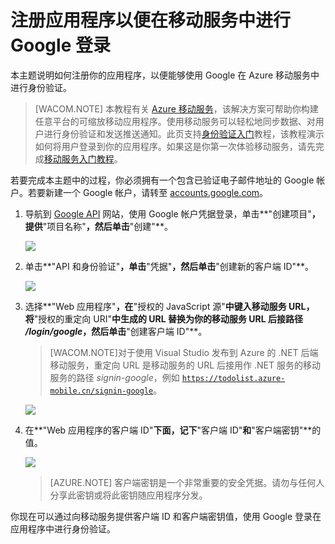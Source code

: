 <properties linkid="develop-mobile-how-to-guides-register-for-google-authentication" urlDisplayName="Register for Google Authentication" pageTitle="注册以进行 Google 身份验证 - 移动服务" metaKeywords="Azure registering application, Azure authentication, Google application authenticate, authenticate mobile services" description="了解如何注册你的应用程序，以便使用 Google 在 Azure 移动服务中进行身份验证。" metaCanonical="" services="mobile-services" documentationCenter="Mobile" title="Register your apps for Google login with Mobile Services" authors="glenga" solutions="" manager="" editor="" />
<tags ms.service="mobile-services"
    ms.date="11/21/2014"
    wacn.date="04/11/2015"
    />

# 注册应用程序以便在移动服务中进行 Google 登录

本主题说明如何注册你的应用程序，以便能够使用 Google 在 Azure 移动服务中进行身份验证。

>[WACOM.NOTE] 本教程有关 [Azure 移动服务](/zh-cn/services/mobile-services/)，该解决方案可帮助你构建任意平台的可缩放移动应用程序。使用移动服务可以轻松地同步数据、对用户进行身份验证和发送推送通知。此页支持<a href="/zh-cn/documentation/articles/mobile-services-ios-get-started-users/">身份验证入门</a>教程，该教程演示如何将用户登录到你的应用程序。如果这是你第一次体验移动服务，请先完成<a href="/zh-cn/documentation/articles/mobile-services-ios-get-started/">移动服务入门教程</a>。

若要完成本主题中的过程，你必须拥有一个包含已验证电子邮件地址的 Google 帐户。若要新建一个 Google 帐户，请转至 <a href="https://accounts.google.com/SignUp" target="_blank">accounts.google.com</a>。

1. 导航到 <a href="https://code.google.com/apis/console/" target="_blank">Google API</a> 网站，使用 Google 帐户凭据登录，单击**"创建项目"**，提供**"项目名称"**，然后单击**"创建"**。

   	![][1]

2. 单击**"API 和身份验证"**，单击**"凭据"**，然后单击**"创建新的客户端 ID"**。

   	![][2]

3. 选择**"Web 应用程序"**，在**"授权的 JavaScript 源"**中键入移动服务 URL，将**"授权的重定向 URI"**中生成的 URL 替换为你的移动服务 URL 后接路径 _/login/google_，然后单击**"创建客户端 ID"**。

	>[WACOM.NOTE]对于使用 Visual Studio 发布到 Azure 的 .NET 后端移动服务，重定向 URL 是移动服务的 URL 后接用作 .NET 服务的移动服务的路径 _signin-google_，例如 <code>https://todolist.azure-mobile.cn/signin-google</code>。 

   	![][3]

6. 在**"Web 应用程序的客户端 ID"**下面，记下**"客户端 ID"**和**"客户端密钥"**的值。 

   	![][4]

    > [AZURE.NOTE] 客户端密钥是一个非常重要的安全凭据。请勿与任何人分享此密钥或将此密钥随应用程序分发。

你现在可以通过向移动服务提供客户端 ID 和客户端密钥值，使用 Google 登录在应用程序中进行身份验证。

<!-- Anchors. -->

<!-- Images. -->
[1]: ./media/mobile-services-how-to-register-google-authentication/mobile-services-google-new-project.png
[2]: ./media/mobile-services-how-to-register-google-authentication/mobile-services-google-create-client.png
[3]: ./media/mobile-services-how-to-register-google-authentication/mobile-services-google-create-client2.png
[4]: ./media/mobile-services-how-to-register-google-authentication/mobile-services-google-create-client3.png
[5]: ./media/mobile-services-how-to-register-google-authentication/mobile-services-google-app-details.png

<!-- URLs. -->

[Google API]: https://code.google.com/apis/console/
[身份验证入门]: /zh-cn/documentation/articles/mobile-services-windows-store-dotnet-get-started-users/

[Azure 管理门户]: https://manage.windowsazure.cn/
